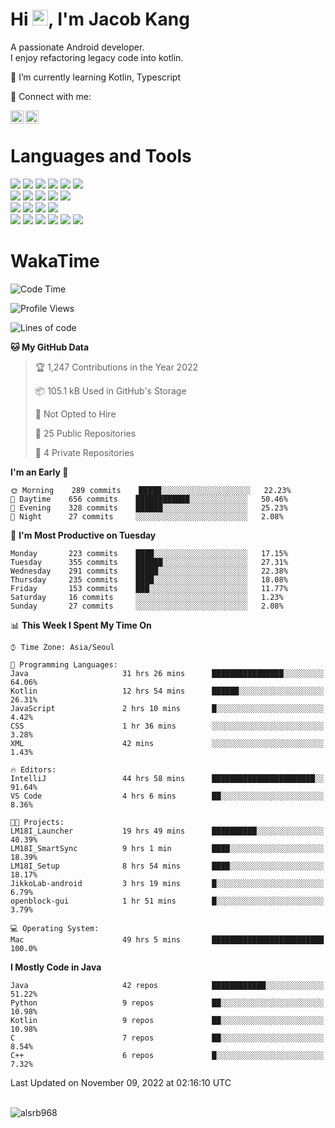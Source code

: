 # Hi <img src="https://media.giphy.com/media/hvRJCLFzcasrR4ia7z/giphy.gif" width="25px">, I'm Jacob Kang
A passionate Android developer.
</br>
I enjoy refactoring legacy code into kotlin.

🌱 I’m currently learning Kotlin, Typescript

🤝 Connect with me:

<a href="https://www.linkedin.com/in/minkyu-kang-b7477b1b2/"><img align="left" src="https://raw.githubusercontent.com/yushi1007/yushi1007/main/images/linkedin.svg" alt="Minkyu Kang | LinkedIn" width="21px"/></a>
<a href="https://www.instagram.com/_jacob_kang/"><img align="left" src="https://raw.githubusercontent.com/yushi1007/yushi1007/main/images/instagram.svg" alt="Jacob Kang | Instagram" width="21px"/></a>

</br>

# Languages and Tools

<div align="left">
<img src="https://img.shields.io/badge/java-007396?logo=java&logoColor=white"/>
<img src="https://img.shields.io/badge/kotlin-7F52FF?logo=kotlin&logoColor=white"/>
<img src="https://img.shields.io/badge/python-3776AB?logo=python&logoColor=white"/>
<img src="https://img.shields.io/badge/bash shell-4EAA25?logo=gnubash&logoColor=white"/>
<img src="https://img.shields.io/badge/c-A8B9CC?logo=c&logoColor=white"/>
<img src="https://img.shields.io/badge/c++-00599C?logo=c%2b%2b&logoColor=white"/>
</div>
<div align="left">
<img src="https://img.shields.io/badge/git-F05032?logo=git&logoColor=white"/>
<img src="https://img.shields.io/badge/github-181717?logo=github&logoColor=white"/>
<img src="https://img.shields.io/badge/mysql-4479A1?logo=mysql&logoColor=white"/>
<img src="https://img.shields.io/badge/sqlite-003B57?logo=sqlite&logoColor=white"/>
<img src="https://img.shields.io/badge/amazon AWS-232F3E?logo=amazonaws&logoColor=white"/>
</div>
<div align="left">
<img src="https://img.shields.io/badge/android-3DDC84?logo=android&logoColor=white"/>
<img src="https://img.shields.io/badge/linux-FCC624?logo=linux&logoColor=white"/>
<img src="https://img.shields.io/badge/flask-000000?logo=flask&logoColor=white"/>
<img src="https://img.shields.io/badge/arduino-00979D?logo=arduino&logoColor=white"/>
</div>
<div align="left">
<img src="https://img.shields.io/badge/slack-4A154B?logo=slack&logoColor=white"/>
<img src="https://img.shields.io/badge/notion-000000?logo=notion&logoColor=white"/>
<img src="https://img.shields.io/badge/jira-0052CC?logo=jira&logoColor=white"/>
<img src="https://img.shields.io/badge/postman-FF6C37?logo=postman&logoColor=white"/>
<img src="https://img.shields.io/badge/intellij-000000?logo=intellijidea&logoColor=white"/>
<img src="https://img.shields.io/badge/pycharm-000000?logo=pycharm&logoColor=white"/>
</div>

# WakaTime

<!--START_SECTION:waka-->
![Code Time](http://img.shields.io/badge/Code%20Time-1%2C538%20hrs%2027%20mins-blue)

![Profile Views](http://img.shields.io/badge/Profile%20Views-0-blue)

![Lines of code](https://img.shields.io/badge/From%20Hello%20World%20I%27ve%20Written-180%20Thousand%20lines%20of%20code-blue)

**🐱 My GitHub Data** 

> 🏆 1,247 Contributions in the Year 2022
 > 
> 📦 105.1 kB Used in GitHub's Storage 
 > 
> 🚫 Not Opted to Hire
 > 
> 📜 25 Public Repositories 
 > 
> 🔑 4 Private Repositories  
 > 
**I'm an Early 🐤** 

```text
🌞 Morning    289 commits    █████░░░░░░░░░░░░░░░░░░░░   22.23% 
🌆 Daytime    656 commits    ████████████░░░░░░░░░░░░░   50.46% 
🌃 Evening    328 commits    ██████░░░░░░░░░░░░░░░░░░░   25.23% 
🌙 Night      27 commits     ░░░░░░░░░░░░░░░░░░░░░░░░░   2.08%

```
📅 **I'm Most Productive on Tuesday** 

```text
Monday       223 commits    ████░░░░░░░░░░░░░░░░░░░░░   17.15% 
Tuesday      355 commits    ██████░░░░░░░░░░░░░░░░░░░   27.31% 
Wednesday    291 commits    █████░░░░░░░░░░░░░░░░░░░░   22.38% 
Thursday     235 commits    ████░░░░░░░░░░░░░░░░░░░░░   18.08% 
Friday       153 commits    ███░░░░░░░░░░░░░░░░░░░░░░   11.77% 
Saturday     16 commits     ░░░░░░░░░░░░░░░░░░░░░░░░░   1.23% 
Sunday       27 commits     ░░░░░░░░░░░░░░░░░░░░░░░░░   2.08%

```


📊 **This Week I Spent My Time On** 

```text
⌚︎ Time Zone: Asia/Seoul

💬 Programming Languages: 
Java                     31 hrs 26 mins      ████████████████░░░░░░░░░   64.06% 
Kotlin                   12 hrs 54 mins      ██████░░░░░░░░░░░░░░░░░░░   26.31% 
JavaScript               2 hrs 10 mins       █░░░░░░░░░░░░░░░░░░░░░░░░   4.42% 
CSS                      1 hr 36 mins        ░░░░░░░░░░░░░░░░░░░░░░░░░   3.28% 
XML                      42 mins             ░░░░░░░░░░░░░░░░░░░░░░░░░   1.43%

🔥 Editors: 
IntelliJ                 44 hrs 58 mins      ███████████████████████░░   91.64% 
VS Code                  4 hrs 6 mins        ██░░░░░░░░░░░░░░░░░░░░░░░   8.36%

🐱‍💻 Projects: 
LM18I_Launcher           19 hrs 49 mins      ██████████░░░░░░░░░░░░░░░   40.39% 
LM18I_SmartSync          9 hrs 1 min         ████░░░░░░░░░░░░░░░░░░░░░   18.39% 
LM18I_Setup              8 hrs 54 mins       ████░░░░░░░░░░░░░░░░░░░░░   18.17% 
JikkoLab-android         3 hrs 19 mins       █░░░░░░░░░░░░░░░░░░░░░░░░   6.79% 
openblock-gui            1 hr 51 mins        █░░░░░░░░░░░░░░░░░░░░░░░░   3.79%

💻 Operating System: 
Mac                      49 hrs 5 mins       █████████████████████████   100.0%

```

**I Mostly Code in Java** 

```text
Java                     42 repos            ████████████░░░░░░░░░░░░░   51.22% 
Python                   9 repos             ██░░░░░░░░░░░░░░░░░░░░░░░   10.98% 
Kotlin                   9 repos             ██░░░░░░░░░░░░░░░░░░░░░░░   10.98% 
C                        7 repos             ██░░░░░░░░░░░░░░░░░░░░░░░   8.54% 
C++                      6 repos             █░░░░░░░░░░░░░░░░░░░░░░░░   7.32%

```



 Last Updated on November 09, 2022 at 02:16:10 UTC
<!--END_SECTION:waka-->

</br>

<div align="left">
<img align="left" src="https://github-readme-stats.vercel.app/api/top-langs?username=alsrb968&show_icons=true&locale=en&layout=compact&theme=dark" alt="alsrb968" />
</div>
